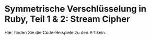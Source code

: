 # Symmetrische Verschlüsselung in Ruby, Teil 1 & 2: Stream Cipher

Hier finden Sie die Code-Beispiele zu den Artikeln.
